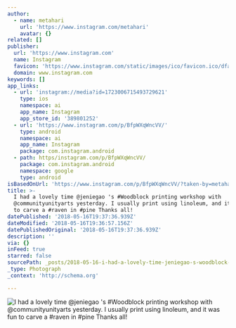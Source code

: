 ```yaml
---
author:
  - name: metahari
    url: 'https://www.instagram.com/metahari'
    avatar: {}
related: []
publisher:
  url: 'https://www.instagram.com'
  name: Instagram
  favicon: 'https://www.instagram.com/static/images/ico/favicon.ico/dfa85bb1fd63.ico'
  domain: www.instagram.com
keywords: []
app_links:
  - url: 'instagram://media?id=1723006715493729621'
    type: ios
    namespace: ai
    app_name: Instagram
    app_store_id: '389801252'
  - url: 'https://www.instagram.com/p/BfpWXqWncVV/'
    type: android
    namespace: ai
    app_name: Instagram
    package: com.instagram.android
  - path: https/instagram.com/p/BfpWXqWncVV/
    package: com.instagram.android
    namespace: google
    type: android
isBasedOnUrl: 'https://www.instagram.com/p/BfpWXqWncVV/?taken-by=metahari'
title: >-
  I had a lovely time @jeniegao 's #Woodblock printing workshop with
  @communityunityarts yesterday. I usually print using linoleum, and it was fun
  to carve a #raven in #pine Thanks all!
datePublished: '2018-05-16T19:37:36.939Z'
dateModified: '2018-05-16T19:36:57.156Z'
datePublishedOriginal: '2018-05-16T19:37:36.939Z'
description: ''
via: {}
inFeed: true
starred: false
sourcePath: _posts/2018-05-16-i-had-a-lovely-time-jeniegao-s-woodblock-printing-worksho.md
_type: Photograph
_context: 'http://schema.org'

---
```

![I had a lovely time @jeniegao 's #Woodblock printing workshop with @communityunityarts yesterday. I usually print using linoleum, and it was fun to carve a #raven in #pine Thanks all!](https://scontent-iad3-1.cdninstagram.com/vp/2e3ac879f419cdaca01ac9c20432704a/5B77F345/t51.2885-15/e35/28152807_339097993266630_5016187979689885696_n.jpg)
